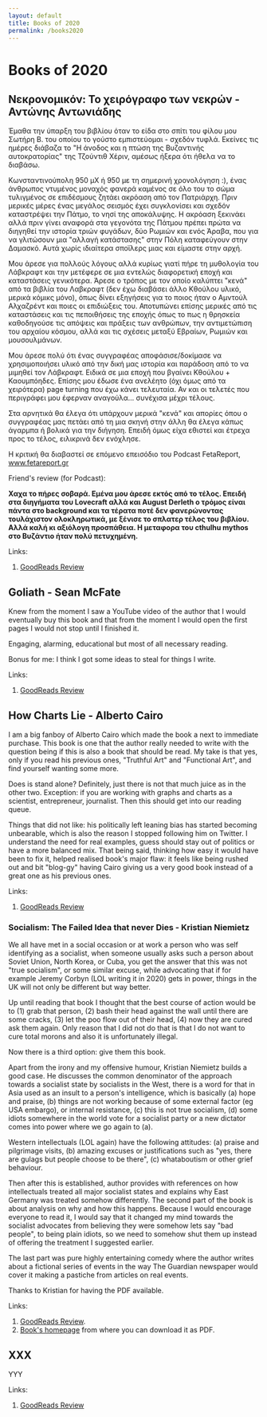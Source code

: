 ```yaml
---
layout: default
title: Books of 2020
permalink: /books2020
---
```


# Books of 2020

## Νεκρονομικόν: Το χειρόγραφο των νεκρών - Αντώνης Αντωνιάδης

Έμαθα την ύπαρξη του βιβλίου όταν το είδα στο σπίτι του φίλου μου Σωτήρη Β. του οποίου το γούστο εμπιστεύομαι - σχεδόν τυφλά. Εκείνες τις ημέρες διάβαζα το "Η άνοδος και η πτώση της Βυζαντινής αυτοκρατορίας" της Τζούντιθ Χέριν, αμέσως ήξερα ότι ήθελα να το διαβάσω.

Κωνσταντινούπολη 950 μΧ ή 950 με τη σημερινή χρονολόγηση :), ένας άνθρωπος ντυμένος μοναχός φανερά καμένος σε όλο του το σώμα τυλιγμένος σε επιδέσμους ζητάει ακρόαση από τον Πατριάρχη. Πριν μερικές μέρες ένας μεγάλος σεισμός έχει συγκλονίσει και σχεδόν καταστρέψει την Πάτμο, το νησί της αποκάλυψης. Η ακρόαση ξεκινάει αλλά πριν γίνει αναφορά στα γεγονότα της Πάτμου πρέπει πρώτα να διηγηθεί την ιστορία τριών φυγάδων, δύο Ρωμιών και ενός Άραβα, που για να γλιτώσουν μια "αλλαγή κατάστασης" στην Πόλη καταφεύγουν στην Δαμασκό. Αυτά χωρίς ιδιαίτερα σποϊλερς μιας και είμαστε στην αρχή.

Μου άρεσε για πολλούς λόγους αλλά κυρίως γιατί πήρε τη μυθολογία του Λάβκραφτ και την μετέφερε σε μια εντελώς διαφορετική εποχή και καταστάσεις γενικότερα. Άρεσε ο τρόπος με τον οποίο καλύπτει "κενά" από τα βιβλία του Λαβκραφτ (δεν έχω διαβάσει άλλο Κθούλου υλικό, μερικά κόμικς μόνο), όπως δίνει εξηγήσεις για το ποιος ήταν ο Αμντούλ Αλχαζρέντ και ποιες οι επιδιώξεις του. Αποτυπώνει επίσης μερικές από τις καταστάσεις και τις πεποιθήσεις της εποχής όπως το πως η θρησκεία καθοδηγούσε τις απόψεις και πράξεις των ανθρώπων, την αντιμετώπιση του αρχαίου κόσμου, αλλά και τις σχέσεις μεταξύ Εβραίων, Ρωμιών και μουσουλμάνων.

Μου άρεσε πολύ ότι ένας συγγραφέας αποφάσισε/δοκίμασε να χρησιμοποιήσει υλικό από την δική μας ιστορία και παράδοση από το να μιμηθεί τον Λάβκραφτ. Ειδικά σε μια εποχή που βγαίνει Κθούλου + Καουμπόηδες. Επίσης μου έδωσε ένα ανελέητο (όχι όμως από τα χειρότερα) page turning που έχω κάνει τελευταία. Αν και οι τελετές που περιγράφει μου έφερναν αναγούλα... συνέχισα μέχρι τέλους.

Στα αρνητικά θα έλεγα ότι υπάρχουν μερικά "κενά" και απορίες όπου ο συγγραφέας μας πετάει από τη μια σκηνή στην άλλη θα έλεγα κάπως άγαρμπα ή βολικά για την διήγηση. Επειδή όμως είχα εθιστεί και έτρεχα προς το τέλος, ειλικρινά δεν ενόχλησε.

Η κριτική θα διαβαστεί σε επόμενο επεισόδιο του Podcast FetaReport, www.fetareport.gr

Friend's review (for Podcast):

**Χαχα το πήρες σοβαρά. Εμένα μου άρεσε εκτός από το τέλος. Επειδή στα διηγήματα του Lovecraft αλλά και August Derleth ο τρόμος είναι πάντα στο background και τα τέρατα ποτέ δεν φανερώνοντας τουλάχιστον ολοκληρωτικά, με ξένισε το σπλατερ τέλος του βιβλίου. Αλλά καλή κι αξιόλογη προσπάθεια. Η μεταφορα του cthulhu mythos στο Βυζάντιο ήταν πολύ πετυχημένη.**

Links:

1.  [GoodReads Review](https://www.goodreads.com/review/show/3139888465)

## Goliath - Sean McFate

Knew from the moment I saw a YouTube video of the author that I would eventually buy this book and that from the moment I would open the first pages I would not stop until I finished it.

Engaging, alarming, educational but most of all necessary reading.

Bonus for me: I think I got some ideas to steal for things I write.

Links:

1.  [GoodReads Review](https://www.goodreads.com/review/show/3197481217)

## How Charts Lie - Alberto Cairo

I am a big fanboy of Alberto Cairo which made the book a next to immediate purchase. This book is one that the author really needed to write with the question being if this is also a book that should be read. My take is that yes, only if you read his previous ones, "Truthful Art" and "Functional Art", and find yourself wanting some more.

Does is stand alone? Definitely, just there is not that much juice as in the other two. Exception: if you are working with graphs and charts as a scientist, entrepreneur, journalist. Then this should get into our reading queue.

Things that did not like: his politically left leaning bias has started becoming unbearable, which is also the reason I stopped following him on Twitter. I understand the need for real examples, guess should stay out of politics or have a more balanced mix. That being said, thinking how easy it would have been to fix it, helped realised book's major flaw: it feels like being rushed out and bit "blog-gy" having Cairo giving us a very good book instead of a great one as his previous ones.

Links:

1.  [GoodReads Review](https://www.goodreads.com/review/show/3150045877)


### Socialism: The Failed Idea that never Dies -  Kristian Niemietz

We all have met in a social occasion or at work a person who was self
identifying as a socialist, when someone usually asks such a person about
Soviet Union, North Korea, or Cuba, you get the answer that this was not
"true socialism", or some similar excuse, while advocating that if for example
Jeremy Corbyn (LOL writing it in 2020) gets in power, things in the UK will not
only be different but way better.

Up until reading that book I thought that the best course of action would be to
(1) grab that person, (2) bash their head against the wall until there are some
cracks, (3) let the poo flow out of their head, (4) now they are cured ask them
again. Only reason that I did not do that is that I do not want to cure total
morons and also it is unfortunately illegal.

Now there is a third option: give them this book.

Apart from the irony and my offensive humour, Kristian Niemietz builds a good
case. He discusses the common denominator of the approach towards a socialist
state by socialists in the West, there is a word for that in Asia used as an
insult to a person's intelligence, which is basically (a) hope and praise,
(b) things are not working because of some external factor (eg USA embargo), or
internal resistance, (c) this is not true socialism, (d) some idiots somewhere
in the world vote for a socialist party or a new dictator comes into power where
we go again to (a).

Western intellectuals (LOL again) have the following attitudes: (a) praise and
pilgrimage visits, (b) amazing excuses or justifications such as "yes, there
are gulags but people choose to be there", (c) whataboutism or other grief
behaviour.

Then after this is established, author provides with references on how
intellectuals treated all major socialist states and explains why East Germany
was treated somehow differently. The second part of the book is about analysis
on why and how this happens. Because I would encourage everyone to read it, I
would say that it changed my mind towards the socialist advocates from believing
they were somehow lets say "bad people", to being plain idiots, so we need to
somehow shut them up instead of offering the treatment I suggested earlier.

The last part was pure highly entertaining comedy where the author writes about
a fictional series of events in the way The Guardian newspaper would cover it
making a pastiche from articles on real events.

Thanks to Kristian for having the PDF available.

Links:

1.  [GoodReads Review](https://www.goodreads.com/review/show/3183208563).
2.  [Book's homepage](https://iea.org.uk/publications/socialism-the-failed-idea-that-never-dies/) from where you can download it as PDF.


## XXX

YYY

Links:

1.  [GoodReads Review](XXXX)
